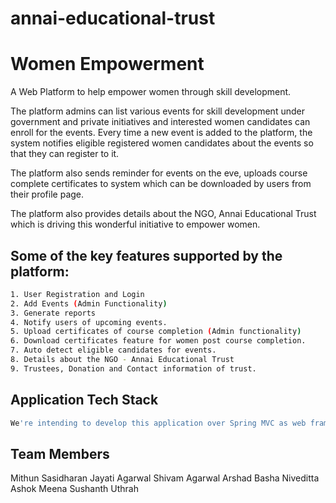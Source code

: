# annai-educational-trust

Women Empowerment
====================

A Web Platform to help empower women through skill development.

The platform admins can list various events for skill development under government and private initiatives and interested women candidates can enroll for the events. Every time a new event is added to the platform, the system notifies eligible registered women candidates about the events so that they can register to it.

The platform also sends reminder for events on the eve, uploads course complete certificates to system which can be downloaded by users from their profile page.

The platform also provides details about the NGO, Annai Educational Trust which is driving this wonderful initiative to empower women.

## Some of the key features supported by the platform:

``` bash
1. User Registration and Login
2. Add Events (Admin Functionality)
3. Generate reports
4. Notify users of upcoming events.
5. Upload certificates of course completion (Admin functionality)
6. Download certificates feature for women post course completion.
7. Auto detect eligible candidates for events.
8. Details about the NGO - Annai Educational Trust
9. Trustees, Donation and Contact information of trust.
```

## Application Tech Stack

``` bash
We're intending to develop this application over Spring MVC as web framework, Mongo DB as database and HTML/CSS/JS for front end. We intend to build the application in a single component deployment model considering the maintainability aspect of application since the NGO trustees are from non IT background.
```

## Team Members

Mithun Sasidharan
Jayati Agarwal
Shivam Agarwal
Arshad Basha
Niveditta
Ashok
Meena
Sushanth
Uthrah
